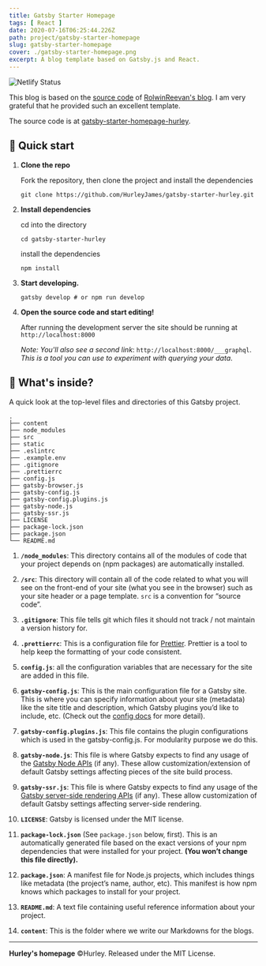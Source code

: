 ```yaml
---
title: Gatsby Starter Homepage
tags: [ React ]
date: 2020-07-16T06:25:44.226Z
path: project/gatsby-starter-homepage
slug: gatsby-starter-homepage
cover: ./gatsby-starter-homepage.png
excerpt: A blog template based on Gatsby.js and React.
---
```


![Netlify Status](https://api.netlify.com/api/v1/badges/d897ed53-0be7-4da8-bfd1-b156c8896cef/deploy-status)

This blog is based on the [source code](https://github.com/rolwin100/rolwinreevan_gatsby_blog) of [RolwinReevan's blog](https://rolwinreevan.com/). I am very grateful that he provided such an excellent template.

The source code is at [gatsby-starter-homepage-hurley](https://github.com/HurleyJames/gatsby-starter-homepage-hurley).

## 🚀 Quick start

1.  **Clone the repo**

    Fork the repository, then clone the project and install the dependencies

    ```shell
    git clone https://github.com/HurleyJames/gatsby-starter-hurley.git
    ```

2.  **Install dependencies**

    cd into the directory

    ```shell
    cd gatsby-starter-hurley
    ```
    install the dependencies

    ```shell
    npm install
    ```

3.  **Start developing.**

    ```shell
    gatsby develop # or npm run develop
    ```

4.  **Open the source code and start editing!**

    After running the development server the site should be running at `http://localhost:8000`

    *Note: You'll also see a second link*: `http://localhost:8000/___graphql`. *This is a tool you can use to experiment with querying your data*.

## 🧐 What's inside?

A quick look at the top-level files and directories of this Gatsby project.

    .
    ├── content
    ├── node_modules
    ├── src
    ├── static
    ├── .eslintrc
    ├── .example.env
    ├── .gitignore
    ├── .prettierrc
    ├── config.js
    ├── gatsby-browser.js
    ├── gatsby-config.js
    ├── gatsby-config.plugins.js
    ├── gatsby-node.js
    ├── gatsby-ssr.js
    ├── LICENSE
    ├── package-lock.json
    ├── package.json
    └── README.md

1.  **`/node_modules`**: This directory contains all of the modules of code that your project depends on (npm packages) are automatically installed.

2.  **`/src`**: This directory will contain all of the code related to what you will see on the front-end of your site (what you see in the browser) such as your site header or a page template. `src` is a convention for “source code”.

3.  **`.gitignore`**: This file tells git which files it should not track / not maintain a version history for.

4.  **`.prettierrc`**: This is a configuration file for [Prettier](https://prettier.io/). Prettier is a tool to help keep the formatting of your code consistent.

5.  **`config.js`**: all the configuration variables that are necessary for the site are added in this file.

6.  **`gatsby-config.js`**: This is the main configuration file for a Gatsby site. This is where you can specify information about your site (metadata) like the site title and description, which Gatsby plugins you’d like to include, etc. (Check out the [config docs](https://www.gatsbyjs.org/docs/gatsby-config/) for more detail).

7.  **`gatsby-config.plugins.js`**: This file contains the plugin configurations which is used in the gatsby-config.js. For modularity purpose we do this. 

8.  **`gatsby-node.js`**: This file is where Gatsby expects to find any usage of the [Gatsby Node APIs](https://www.gatsbyjs.org/docs/node-apis/) (if any). These allow customization/extension of default Gatsby settings affecting pieces of the site build process.

9.  **`gatsby-ssr.js`**: This file is where Gatsby expects to find any usage of the [Gatsby server-side rendering APIs](https://www.gatsbyjs.org/docs/ssr-apis/) (if any). These allow customization of default Gatsby settings affecting server-side rendering.

10.  **`LICENSE`**: Gatsby is licensed under the MIT license.

11. **`package-lock.json`** (See `package.json` below, first). This is an automatically generated file based on the exact versions of your npm dependencies that were installed for your project. **(You won’t change this file directly).**

12. **`package.json`**: A manifest file for Node.js projects, which includes things like metadata (the project’s name, author, etc). This manifest is how npm knows which packages to install for your project.

13. **`README.md`**: A text file containing useful reference information about your project.

14. **`content`**: This is the folder where we write our Markdowns for the blogs.

---

**Hurley's homepage** ©Hurley. Released under the MIT License.
